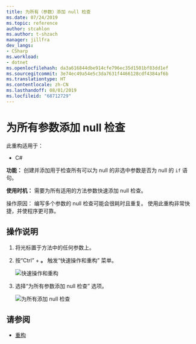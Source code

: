 ```yaml
---
title: 为所有（参数）添加 null 检查
ms.date: 07/24/2019
ms.topic: reference
author: stcahlon
ms.author: t-shzach
manager: jillfra
dev_langs:
- CSharp
ms.workload:
- dotnet
ms.openlocfilehash: da3a616844dbe914cfe796ec35d1501bf83dd1ef
ms.sourcegitcommit: 3e74ec49a54e5c3da7631f4466128cdf4384af6b
ms.translationtype: HT
ms.contentlocale: zh-CN
ms.lasthandoff: 08/01/2019
ms.locfileid: "68712729"
---
```

# <a name="add-null-checks-for-all-parameters"></a>为所有参数添加 null 检查 

此重构适用于： 

- C# 

**功能：** 创建并添加用于检查所有可以为 null 的非选中参数是否为 null 的 `if` 语句。 

**使用时机：** 需要为所有适用的方法参数快速添加 null 检查。

操作原因：  编写多个参数的 null 检查可能会很耗时且重复。 使用此重构非常快捷，并使程序更可靠。  

## <a name="how-to"></a>操作说明 

1. 将光标置于方法中的任何参数上。

2. 按“Ctrl”  + **。** 触发“快速操作和重构”  菜单。

   ![快速操作和重构](media/add-null-checks-for-all-parameters.png)
   
3. 选择“为所有参数添加 null 检查”  选项。

   ![为所有添加 null 检查](media/add-null-checks-for-all.png) 

## <a name="see-also"></a>请参阅 

- [重构](../refactoring-in-visual-studio.md) 

